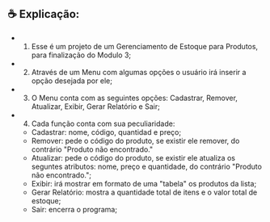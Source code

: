 ## ☕ Explicação:

- 1. Esse é um projeto de um Gerenciamento de Estoque para Produtos, para finalização do Modulo 3;

- 2. Através de um Menu com algumas opções o usuário irá inserir a opção desejada por ele;

- 3. O Menu conta com as seguintes opções: Cadastrar, Remover, Atualizar, Exibir, Gerar Relatório e Sair;

- 4. Cada função conta com sua peculiaridade:

  - Cadastrar: nome, código, quantidad e preço;
  - Remover: pede o código do produto, se existir ele remover, do contrário "Produto não encontrado."
  - Atualizar: pede o código do produto, se existir ele atualiza os seguntes atributos: nome, preço e quantidade,       do contrário "Produto não encontrado.";
  - Exibir: irá mostrar em formato de uma "tabela" os produtos da lista;
  - Gerar Relatório: mostra a quantidade total de itens e o valor total de estoque;
  - Sair: encerra o programa;
